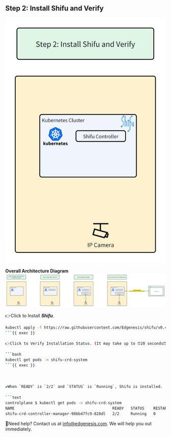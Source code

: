 ## Step 2: Install Shifu and Verify

![step2](../../images/shifu/step2.png)

**Overall Architecture Diagram**
![Architecture](../../images/shifu/overall_architecture.png)



👉Click to Install ***Shifu***.

```bash
kubectl apply -f https://raw.githubusercontent.com/Edgenesis/shifu/v0.48.0/pkg/k8s/crd/install/shifu_install.yml
```{{ exec }}

👉Click to Verify Installation Status. (It may take up to ⏰20 seconds⏰ to install.)

```bash
kubectl get pods -n shifu-crd-system 
```{{ exec }}



✔️When `READY` is `2/2` and `STATUS` is `Running`, Shifu is installed.

```text
controlplane $ kubectl get pods -n shifu-crd-system 
NAME                                           READY   STATUS    RESTARTS   AGE
shifu-crd-controller-manager-98bb47fc9-828dl   2/2     Running   0          22s
```


🔔Need help? Contact us at [info@edgenesis.com](mailto:info@edgenesis.com). We will help you out immediately.

